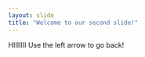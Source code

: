 ```yaml
---
layout: slide
title: "Welcome to our second slide!"
---
```

HIIIIIII
Use the left arrow to go back!

